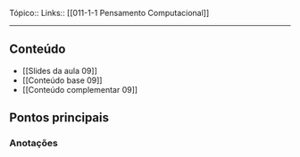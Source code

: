 Tópico::
Links:: [[011-1-1 Pensamento Computacional]]

---
## Conteúdo

- [[Slides da aula 09]]
- [[Conteúdo base 09]]
- [[Conteúdo complementar 09]]


## Pontos principais



### Anotações